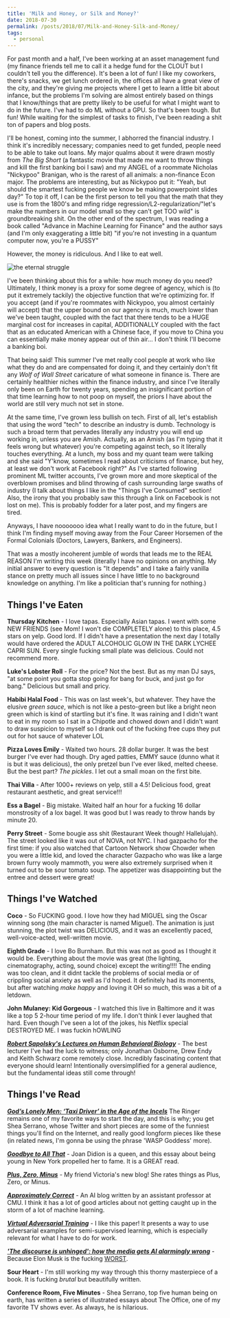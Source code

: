 ```yaml
---
title: 'Milk and Honey, or Silk and Money?'
date: 2018-07-30
permalink: /posts/2018/07/Milk-and-Honey-Silk-and-Money/
tags:
  - personal
---
```


For past month and a half, I've been working at an asset management fund (my finance friends tell me to call it a hedge fund for the CLOUT but I couldn't tell you the difference). It's been a lot of fun! I like my coworkers, there's snacks, we get lunch ordered in, the offices all have a great view of the city, and they're giving me projects where I get to learn a little bit about infance, but the problems I'm solving are almost entirely based on things that I know/things that are pretty likely to be useful for what I might want to do in the future. I've had to do ML without a GPU. So that's been tough. But fun! While waiting for the simplest of tasks to finish, I've been reading a shit ton of papers and blog posts.

I'll be honest, coming into the summer, I abhorred the financial industry. I think it's incredibly necessary; companies need to get funded, people need to be able to take out loans. My major qualms about it were drawn mostly from *The Big Short* (a fantastic movie that made me want to throw things and kill the first banking boi I saw) and my ANGEL of a roommate Nicholas "Nickypoo" Branigan, who is the rarest of all animals: a non-finance Econ major. The problems are interesting, but as Nickypoo put it: "Yeah, but should the smartest fucking people we know be making powerpoint slides day?" To top it off, I can be the first person to tell you that the math that they use is from the 1800's and mfing ridge regression/L2-regularization/"let's make the numbers in our model small so they can't get TOO wild" is groundbreaking shit. On the other end of the spectrum, I was reading a book called "Advance in Machine Learning for Finance" and the author says (and I'm only exaggerating a little bit) "if you're not investing in a quantum computer now, you're a PUSSY"

However, the money is ridiculous. And I like to eat well. 

![the eternal struggle](https://github.com/andrewhuang121/andrewhuang121.github.io/blob/andrewhuang121-patch-1/images/Screen%20Shot%202018-07-30%20at%2012.56.28%20AM.png)

I've been thinking about this for a while: how much money do you need? Ultimately, I think money is a proxy for some degree of agency, which is (to put it extremely tackily) the objective function that we're optimizing for. If you accept (and if you're roommates with Nickypoo, you almost certainly will accept) that the upper bound on our agency is much, much lower than we've been taught, coupled with the fact that there tends to be a HUGE marginal cost for increases in capital, ADDITIONALLY coupled with the fact that as an educated American with a Chinese face, if you move to China you can essentially make money appear out of thin air... I don't think I'll become a banking boi. 

That being said! This summer I've met really cool people at work who like what they do and are compensated for doing it, and they certainly don't fit any *Wolf of Wall Street* caricature of what someone in finance is. There are certainly healthier niches within the finance industry, and since I've literally only been on Earth for twenty years, spending an insignificant portion of that time learning how to not poop on myself, the priors I have about the world are still very much not set in stone. 

At the same time, I've grown less bullish on tech. First of all, let's establish that using the word "tech" to describe an industry is dumb. Technology is such a broad term that pervades literally any industry you will end up working in, unless you are Amish. Actually, as an Amish (as I'm typing that it feels wrong but whatever) you're competing against tech, so it literally touches everything. At a lunch, my boss and my quant team were talking and she said "Y'know, sometimes I read about criticisms of finance, but hey, at least we don't work at Facebook right?" As I've started following prominent ML twitter accounts, I've grown more and more skeptical of the overblown promises and blind throwing of cash surrounding large swaths of industry (I talk about things I like in the "Things I've Consumed" section! Also, the irony that you probably saw this through a link on Facebook is not lost on me). This is probably fodder for a later post, and my fingers are tired.

Anyways, I have nooooooo idea what I really want to do in the future, but I think I'm finding myself moving away from the Four Career Horsemen of the Formal Colonials (Doctors, Lawyers, Bankers, and Engineers). 

That was a mostly incoherent jumble of words that leads me to the REAL REASON I'm writing this week (literally I have no opinions on anything. My initial answer to every question is "It depends" and I take a fairly vanilla stance on pretty much all issues since I have little to no background knowledge on anything. I'm like a politician that's running for nothing.)

Things I've Eaten
------

**Thursday Kitchen** - I love tapas. Especially Asian tapas. I went with some NEW FRIENDS (see Mom! I won't die COMPLETELY alone) to this place, 4.5 stars on yelp. Good lord. If I didn't have a presentation the next day I totally would have ordered the ADULT ALCOHOLIC GLOW IN THE DARK LYCHEE CAPRI SUN. Every single fucking small plate was delicious. Could not recommend more.

**Luke's Lobster Roll** - For the price? Not the best. But as my man DJ says, "at some point you gotta stop going for bang for buck, and just go for bang." Delicious but small and pricy.

**Habibi Halal Food** - This was on last week's, but whatever. They have the elusive *green sauce*, which is not like a pesto-green but like a bright neon green which is kind of startling but it's fine. It was raining and I didn't want to eat in my room so I sat in a Chipotle and chowed down and I didn't want to draw suspicion to myself so I drank out of the fucking free cups they put out for hot sauce of whatever LOL

**Pizza Loves Emily** - Waited two hours. 28 dollar burger. It was the best burger I've ever had though. Dry aged patties, EMMY sauce (dunno what it is but it was delicious), the only pretzel bun I've ever liked, melted cheese. But the best part? *The pickles*. I let out a small moan on the first bite.

**Thai Villa** - After 1000+ reviews on yelp, still a 4.5! Delicious food, great restaurant aesthetic, and great service!!!

**Ess a Bagel** - Big mistake. Waited half an hour for a fucking 16 dollar monstrosity of a lox bagel. It was good but I was ready to throw hands by minute 20.

**Perry Street** - Some bougie ass shit (Restaurant Week though! Hallelujah). The street looked like it was out of NOVA, not NYC. I had gazpacho for the first time: if you also watched that Cartoon Network show Chowder when you were a little kid, and loved the character Gazpacho who was like a large brown furry wooly mammoth, you were also extremely surprised when it turned out to be sour tomato soup. The appetizer was disappointing but the entree and dessert were great!

Things I've Watched
------

**Coco** - So FUCKING good. I love how they had MIGUEL sing the Oscar winning song (the main character is named Miguel). The animation is just stunning, the plot twist was DELICIOUS, and it was an excellently paced, well-voice-acted, well-written movie.

**Eighth Grade** - I love Bo Burnham. But this was not as good as I thought it would be. Everything about the movie was great (the lighting, cinematography, acting, sound choice) except the writing!!!! The ending was too clean, and it didnt tackle the problems of social media or of crippling social anxiety as well as I'd hoped. It definitely had its moments, but after watching *make happy* and loving it OH so much, this was a bit of a letdown.

**John Mulaney: Kid Gorgeous** - I watched this live in Baltimore and it was like a top 5 2-hour time period of my life. I don't think I ever laughed that hard. Even though I've seen a lot of the jokes, his Netflix special DESTROYED ME. I was fuckin hOWLING

**_[Robert Sapolsky's Lectures on Human Behavioral Biology](https://www.youtube.com/watch?v=NNnIGh9g6fA&list=PL150326949691B199)_** - The best lecturer I've had the luck to witness; only Jonathan Osborne, Drew Endy and Keith Schwarz come remotely close.  Incredibly fascinating content that everyone should learn! Intentionally oversimplified for a general audience, but the fundamental ideas still come through!

Things I've Read
------

**_[God’s Lonely Men: ‘Taxi Driver’ in the Age of the Incels](https://www.theringer.com/movies/2018/7/30/17629402/taxi-driver-martin-scorsese-paul-schrader-incels)_** The Ringer remains one of my favorite ways to start the day, and this is why; you get Shea Serrano, whose Twitter and short pieces are some of the funniest things you'll find on the Internet, and really good longform pieces like these (in related news, I'm gonna be using the phrase 'WASP Goddess' more).

**_[Goodbye to All That](https://tywls12ela.wikispaces.com/file/view/Joan+Didion+Goodbye+To+All+That.pdf)_** - Joan Didion is a queen, and this essay about being young in New York propelled her to fame. It is a GREAT read.

**_[Plus, Zero, Minus](https://pluszerominus.wordpress.com/)_** - My friend Victoria's new blog! She rates things as Plus, Zero, or Minus.

**_[Approximately Correct](http://approximatelycorrect.com/)_** - An AI blog written by an assistant professor at CMU. I think it has a lot of good articles about not getting caught up in the storm of a lot of machine learning.

**_[Virtual Adversarial Training](https://arxiv.org/abs/1704.03976)_** - I like this paper! It presents a way to use adversarial examples for semi-supervised learning, which is especially relevant for what I have to do for work.

**_['The discourse is unhinged': how the media gets AI alarmingly wrong](https://www.theguardian.com/technology/2018/jul/25/ai-artificial-intelligence-social-media-bots-wrong?CMP=share_btn_tw)_** - Because Elon Musk is the fucking [WORST](https://twitter.com/FMusque/status/1023319248964333568).

**Sour Heart** - I'm still working my way through this thorny masterpiece of a book. It is fucking *brutal* but beautifully written. 

**Conference Room, Five Minutes** - Shea Serrano, top five human being on earth, has written a series of illustrated essays about The Office, one of my favorite TV shows ever. As always, he is hilarious.









